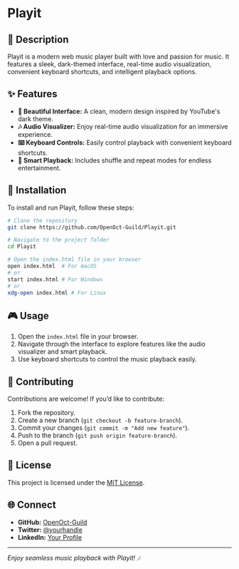 # Playit

## 🎵 Description
Playit is a modern web music player built with love and passion for music. It features a sleek, dark-themed interface, real-time audio visualization, convenient keyboard shortcuts, and intelligent playback options.

## ✨ Features
- **🎨 Beautiful Interface:** A clean, modern design inspired by YouTube's dark theme.
- **🎶 Audio Visualizer:** Enjoy real-time audio visualization for an immersive experience.
- **⌨️ Keyboard Controls:** Easily control playback with convenient keyboard shortcuts.
- **🔁 Smart Playback:** Includes shuffle and repeat modes for endless entertainment.

## 🚀 Installation
To install and run Playit, follow these steps:

```bash
# Clone the repository
git clone https://github.com/OpenOct-Guild/Playit.git

# Navigate to the project folder
cd Playit

# Open the index.html file in your browser
open index.html  # For macOS
# or
start index.html # For Windows
# or
xdg-open index.html # For Linux
```

## 🎮 Usage
1. Open the `index.html` file in your browser.
2. Navigate through the interface to explore features like the audio visualizer and smart playback.
3. Use keyboard shortcuts to control the music playback easily.

## 🤝 Contributing
Contributions are welcome! If you’d like to contribute:
1. Fork the repository.
2. Create a new branch (`git checkout -b feature-branch`).
3. Commit your changes (`git commit -m "Add new feature"`).
4. Push to the branch (`git push origin feature-branch`).
5. Open a pull request.

## 📜 License
This project is licensed under the [MIT License](LICENSE).

## 🌐 Connect
- **GitHub:** [OpenOct-Guild](https://github.com/OpenOct-Guild/Playit)
- **Twitter:** [@yourhandle](https://twitter.com)
- **LinkedIn:** [Your Profile](https://linkedin.com)

---
_Enjoy seamless music playback with Playit! 🎶_
